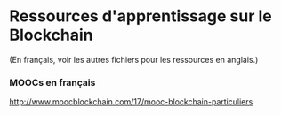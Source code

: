 # Ressources d'apprentissage sur le Blockchain
(En français, voir les autres fichiers pour les ressources en anglais.)

### MOOCs en français
http://www.moocblockchain.com/17/mooc-blockchain-particuliers
